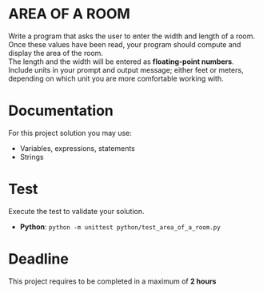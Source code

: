 # AREA OF A ROOM

Write a program that asks the user to enter the width and length of a room.  
Once these values have been read, your program should compute and display the area of the room.  
The length and the width will be entered as **floating-point numbers**.  
Include units in your prompt and output message; either feet or meters, depending on which
unit you are more comfortable working with.

# Documentation

For this project solution you may use:

- Variables, expressions, statements
- Strings

# Test
Execute the test to validate your solution.

- **Python**: `python -m unittest python/test_area_of_a_room.py`

# Deadline

This project requires to be completed in a maximum of **2 hours**
